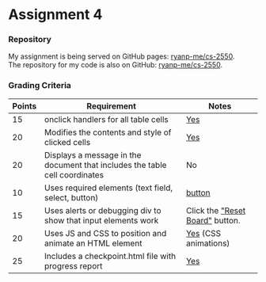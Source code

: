 # Assignment 4

### Repository

My assignment is being served on GitHub pages: [ryanp-me/cs-2550][1].  
The repository for my code is also on GitHub: [ryanp-me/cs-2550][2].

[1]: http://ryanp-me.github.io/cs-2550/ "GitHub Pages"
[2]: https://github.com/ryanp-me/cs-2550/tree/master/connect-four/app "GitHub Repository"

### Grading Criteria

Points | Requirement                                                                 | Notes
-------|-----------------------------------------------------------------------------|-------
15     | onclick handlers for all table cells                                        | [Yes][3]
20     | Modifies the contents and style of clicked cells                            | [Yes][4]
20     | Displays a message in the document that includes the table cell coordinates | No
10     | Uses required elements (text field, select, button)                         | [button][5]
15     | Uses alerts or debugging div to show that input elements work               | Click the ["Reset Board"][6] button.
20     | Uses JS and CSS to position and animate an HTML element                     | [Yes][7] (CSS animations)
25     | Includes a checkpoint.html file with progress report                        | [Yes][8]

[3]: https://github.com/ryanp-me/cs-2550/blob/2637f55e23e4ae13ff0f009fdd2b71d69587dd9f/connect-four/app/js/game/view.js#L111-142 "onclick handlers"
[4]: https://github.com/ryanp-me/cs-2550/blob/2637f55e23e4ae13ff0f009fdd2b71d69587dd9f/connect-four/app/js/game/view.js#L54-L63 "style modification"
[5]: https://github.com/ryanp-me/cs-2550/blob/2637f55e23e4ae13ff0f009fdd2b71d69587dd9f/connect-four/app/game.html#L25 "required elements"
[6]: http://ryanp-me.github.io/cs-2550/game.html "reset button"
[7]: https://github.com/ryanp-me/cs-2550/blob/2637f55e23e4ae13ff0f009fdd2b71d69587dd9f/connect-four/app/css/game.scss#L131-L165 "animations"
[8]: http://ryanp-me.github.io/cs-2550/checkpoint.html "checkpoint"
